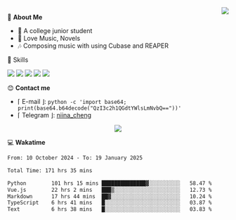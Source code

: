 <a href="#">
    <img align="right" src="https://github-readme-stats-tau-lilac-25.vercel.app/api?username=irorange27&count_private=true&show_icons=true&theme=transparent" />
</a>

💭 **About Me**

- 🏫 A college junior student
- 🍕 Love Music, Novels
- 🎶 Composing music with using Cubase and REAPER


🚀 Skills

![](https://img.shields.io/badge/-python-3e74a2?style=for-the-badge&logo=Python&logoColor=fff
)
![](https://img.shields.io/badge/-javascript-f0db4f?style=for-the-badge&logo=JavaScript&logoColor=fff
)
![](https://img.shields.io/badge/-vue3-41b883?style=for-the-badge&logo=Vue.js&logoColor=fff
)
![](https://img.shields.io/badge/-docker-2496ed?style=for-the-badge&logo=Docker&logoColor=fff
)
![](https://img.shields.io/badge/-linux-000000?style=for-the-badge&logo=Linux&logoColor=fff&color=000
)

😊 **Contact me**

- ⌈ E-mail ⌋: `python -c 'import base64; print(base64.b64decode("QzI3c2h1QGdtYWlsLmNvbQ=="))'`
- ⌈ Telegram ⌋: [niina_cheng](https://t.me/niina_cheng)

</p>
    <p align="center">
    <img src="https://profile-counter.glitch.me/{irorange27}/count.svg" />
</p>

💻 **Wakatime**

<!--START_SECTION:waka-->

```txt
From: 10 October 2024 - To: 19 January 2025

Total Time: 171 hrs 35 mins

Python        101 hrs 15 mins ██████████████▓░░░░░░░░░░   58.47 %
Vue.js        22 hrs 2 mins   ███▒░░░░░░░░░░░░░░░░░░░░░   12.73 %
Markdown      17 hrs 44 mins  ██▓░░░░░░░░░░░░░░░░░░░░░░   10.24 %
TypeScript    6 hrs 41 mins   █░░░░░░░░░░░░░░░░░░░░░░░░   03.87 %
Text          6 hrs 38 mins   █░░░░░░░░░░░░░░░░░░░░░░░░   03.83 %
```

<!--END_SECTION:waka-->

